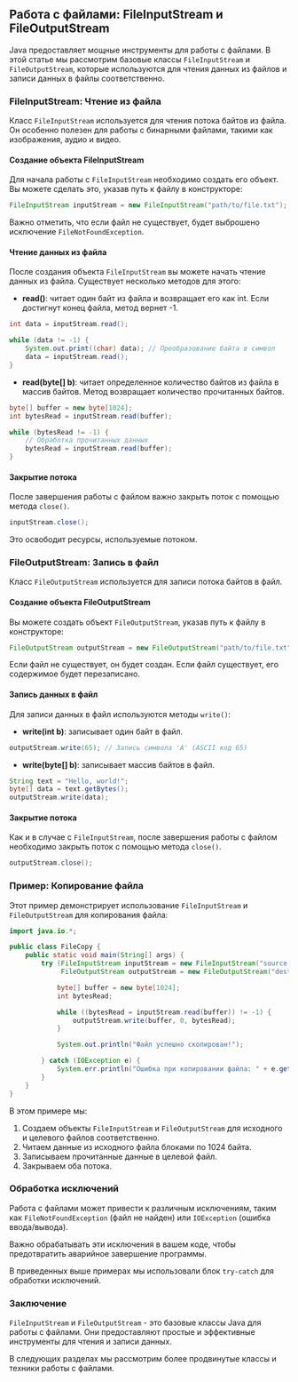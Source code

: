 ## Работа с файлами: FileInputStream и FileOutputStream

Java предоставляет мощные инструменты для работы с файлами. В этой статье мы рассмотрим базовые классы `FileInputStream` и `FileOutputStream`, которые используются для чтения данных из файлов и записи данных в файлы соответственно.

### FileInputStream: Чтение из файла

Класс `FileInputStream` используется для чтения потока байтов из файла. Он особенно полезен для работы с бинарными файлами, такими как изображения, аудио и видео.

#### Создание объекта FileInputStream

Для начала работы с `FileInputStream` необходимо создать его объект.  Вы можете сделать это, указав путь к файлу в конструкторе:

```java
FileInputStream inputStream = new FileInputStream("path/to/file.txt");
```

Важно отметить, что если файл не существует, будет выброшено исключение `FileNotFoundException`. 

#### Чтение данных из файла

После создания объекта `FileInputStream` вы можете начать чтение данных из файла. Существует несколько методов для этого:

* **read()**: читает один байт из файла и возвращает его как int. Если достигнут конец файла, метод вернет -1.

```java
int data = inputStream.read();

while (data != -1) {
    System.out.print((char) data); // Преобразование байта в символ
    data = inputStream.read();
}
```

* **read(byte[] b)**: читает определенное количество байтов из файла в массив байтов. Метод возвращает количество прочитанных байтов.

```java
byte[] buffer = new byte[1024];
int bytesRead = inputStream.read(buffer);

while (bytesRead != -1) {
    // Обработка прочитанных данных
    bytesRead = inputStream.read(buffer);
}
```

#### Закрытие потока

После завершения работы с файлом важно закрыть поток с помощью метода `close()`. 

```java
inputStream.close();
```

Это освободит ресурсы, используемые потоком.

### FileOutputStream: Запись в файл

Класс `FileOutputStream` используется для записи потока байтов в файл. 

#### Создание объекта FileOutputStream

Вы можете создать объект `FileOutputStream`, указав путь к файлу в конструкторе:

```java
FileOutputStream outputStream = new FileOutputStream("path/to/file.txt");
```

Если файл не существует, он будет создан. Если файл существует, его содержимое будет перезаписано.

#### Запись данных в файл

Для записи данных в файл используются методы `write()`:

* **write(int b)**: записывает один байт в файл.

```java
outputStream.write(65); // Запись символа 'A' (ASCII код 65)
```

* **write(byte[] b)**: записывает массив байтов в файл.

```java
String text = "Hello, world!";
byte[] data = text.getBytes();
outputStream.write(data);
```

#### Закрытие потока

Как и в случае с `FileInputStream`, после завершения работы с файлом необходимо закрыть поток с помощью метода `close()`. 

```java
outputStream.close();
```

### Пример: Копирование файла

Этот пример демонстрирует использование `FileInputStream` и `FileOutputStream` для копирования файла:

```java
import java.io.*;

public class FileCopy {
    public static void main(String[] args) {
        try (FileInputStream inputStream = new FileInputStream("source.txt");
             FileOutputStream outputStream = new FileOutputStream("destination.txt")) {

            byte[] buffer = new byte[1024];
            int bytesRead;

            while ((bytesRead = inputStream.read(buffer)) != -1) {
                outputStream.write(buffer, 0, bytesRead);
            }

            System.out.println("Файл успешно скопирован!");

        } catch (IOException e) {
            System.err.println("Ошибка при копировании файла: " + e.getMessage());
        }
    }
}
```

В этом примере мы:

1. Создаем объекты `FileInputStream` и `FileOutputStream` для исходного и целевого файлов соответственно.
2. Читаем данные из исходного файла блоками по 1024 байта.
3. Записываем прочитанные данные в целевой файл.
4. Закрываем оба потока.

### Обработка исключений

Работа с файлами может привести к различным исключениям, таким как `FileNotFoundException` (файл не найден) или `IOException` (ошибка ввода/вывода). 

Важно обрабатывать эти исключения в вашем коде, чтобы предотвратить аварийное завершение программы. 

В приведенных выше примерах мы использовали блок `try-catch` для обработки исключений. 

### Заключение

`FileInputStream` и `FileOutputStream` - это базовые классы Java для работы с файлами. Они предоставляют простые и эффективные инструменты для чтения и записи данных. 

В следующих разделах мы рассмотрим более продвинутые классы и техники работы с файлами.
